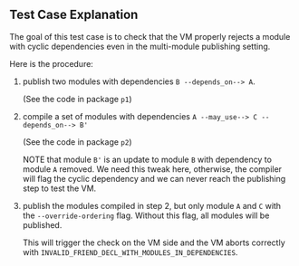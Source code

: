 ## Test Case Explanation

The goal of this test case is to check that the VM properly rejects a module
with cyclic dependencies even in the multi-module publishing setting.

Here is the procedure:

1. publish two modules with dependencies `B --depends_on--> A`.

   (See the code in package `p1`)


2. compile a set of modules with dependencies `A --may_use--> C --depends_on--> B'`

   (See the code in package `p2`)

   NOTE that module `B'` is an update to module `B` with dependency to module
   `A` removed.  We need this tweak here, otherwise, the compiler will flag the
   cyclic dependency and we can never reach the publishing step to test the VM.


3. publish the modules compiled in step 2, but only module `A` and `C` with the
   `--override-ordering` flag. Without this flag, all modules will be published.

   This will trigger the check on the VM side and the VM aborts correctly with
   `INVALID_FRIEND_DECL_WITH_MODULES_IN_DEPENDENCIES`.

